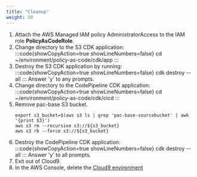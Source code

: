 ```yaml
---
title: "Cleanup"
weight: 50
---
```


1. Attach the AWS Managed IAM policy AdministratorAccess to the IAM role **PolicyAsCodeRole**.
1. Change directory to the S3 CDK application:
    :::code{showCopyAction=true showLineNumbers=false}
    cd ~/environment/policy-as-code/cdk/app
    :::
1. Destroy the S3 CDK application by running:
    :::code{showCopyAction=true showLineNumbers=false}
    cdk destroy --all
    :::
    Answer 'y' to any prompts.
1. Change directory to the CodePipeline CDK application:
    :::code{showCopyAction=true showLineNumbers=false}
    cd ~/environment/policy-as-code/cdk/cicd
    :::
1. Remove pac-base S3 bucket.
    ```
    export s3_bucket=$(aws s3 ls | grep 'pac-base-sourcebucket' | awk '{print $3}')
    aws s3 rm --recursive s3://${s3_bucket}
    aws s3 rb --force s3://${s3_bucket}
    ```
1. Destroy the CodePipeline CDK application:
    :::code{showCopyAction=true showLineNumbers=false}
    cdk destroy --all
    :::
    Answer 'y' to all prompts.
1. Exit out of Cloud9.
1. In the AWS Console, delete the [Cloud9 environment](https://docs.aws.amazon.com/cloud9/latest/user-guide/delete-environment.html)